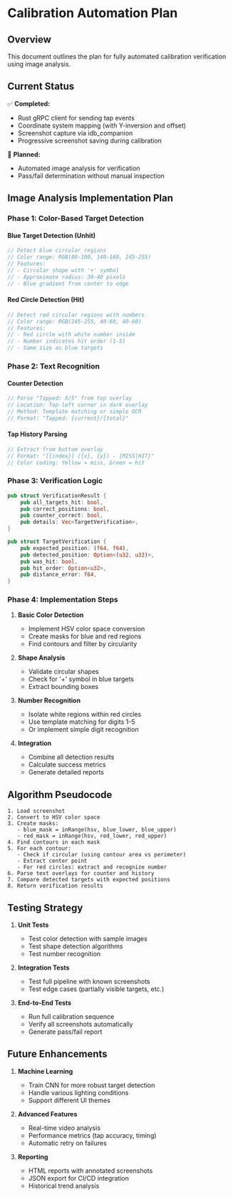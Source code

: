 # Calibration Automation Plan

## Overview
This document outlines the plan for fully automated calibration verification using image analysis.

## Current Status
✅ **Completed:**
- Rust gRPC client for sending tap events
- Coordinate system mapping (with Y-inversion and offset)
- Screenshot capture via idb_companion
- Progressive screenshot saving during calibration

🚧 **Planned:**
- Automated image analysis for verification
- Pass/fail determination without manual inspection

## Image Analysis Implementation Plan

### Phase 1: Color-Based Target Detection

#### Blue Target Detection (Unhit)
```rust
// Detect blue circular regions
// Color range: RGB(80-100, 140-160, 245-255)
// Features:
// - Circular shape with '+' symbol
// - Approximate radius: 30-40 pixels
// - Blue gradient from center to edge
```

#### Red Circle Detection (Hit)
```rust
// Detect red circular regions with numbers
// Color range: RGB(245-255, 40-60, 40-60)
// Features:
// - Red circle with white number inside
// - Number indicates hit order (1-5)
// - Same size as blue targets
```

### Phase 2: Text Recognition

#### Counter Detection
```rust
// Parse "Tapped: X/5" from top overlay
// Location: Top-left corner in dark overlay
// Method: Template matching or simple OCR
// Format: "Tapped: {current}/{total}"
```

#### Tap History Parsing
```rust
// Extract from bottom overlay
// Format: "[{index}] ({x}, {y}) - {MISS|HIT}"
// Color coding: Yellow = miss, Green = hit
```

### Phase 3: Verification Logic

```rust
pub struct VerificationResult {
    pub all_targets_hit: bool,
    pub correct_positions: bool,
    pub counter_correct: bool,
    pub details: Vec<TargetVerification>,
}

pub struct TargetVerification {
    pub expected_position: (f64, f64),
    pub detected_position: Option<(u32, u32)>,
    pub was_hit: bool,
    pub hit_order: Option<u32>,
    pub distance_error: f64,
}
```

### Phase 4: Implementation Steps

1. **Basic Color Detection**
   - Implement HSV color space conversion
   - Create masks for blue and red regions
   - Find contours and filter by circularity

2. **Shape Analysis**
   - Validate circular shapes
   - Check for '+' symbol in blue targets
   - Extract bounding boxes

3. **Number Recognition**
   - Isolate white regions within red circles
   - Use template matching for digits 1-5
   - Or implement simple digit recognition

4. **Integration**
   - Combine all detection results
   - Calculate success metrics
   - Generate detailed reports

## Algorithm Pseudocode

```
1. Load screenshot
2. Convert to HSV color space
3. Create masks:
   - blue_mask = inRange(hsv, blue_lower, blue_upper)
   - red_mask = inRange(hsv, red_lower, red_upper)
4. Find contours in each mask
5. For each contour:
   - Check if circular (using contour area vs perimeter)
   - Extract center point
   - For red circles: extract and recognize number
6. Parse text overlays for counter and history
7. Compare detected targets with expected positions
8. Return verification results
```

## Testing Strategy

1. **Unit Tests**
   - Test color detection with sample images
   - Test shape detection algorithms
   - Test number recognition

2. **Integration Tests**
   - Test full pipeline with known screenshots
   - Test edge cases (partially visible targets, etc.)

3. **End-to-End Tests**
   - Run full calibration sequence
   - Verify all screenshots automatically
   - Generate pass/fail report

## Future Enhancements

1. **Machine Learning**
   - Train CNN for more robust target detection
   - Handle various lighting conditions
   - Support different UI themes

2. **Advanced Features**
   - Real-time video analysis
   - Performance metrics (tap accuracy, timing)
   - Automatic retry on failures

3. **Reporting**
   - HTML reports with annotated screenshots
   - JSON export for CI/CD integration
   - Historical trend analysis